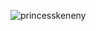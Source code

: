 
![princesskeneny](https://github.com/user-attachments/assets/1db51810-255a-4df1-b348-d9fef6abea70)
